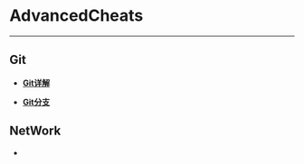 # AdvancedCheats
------

## Git

- [**Git详解**](GIT/git分支.md)

- [**Git分支**](http://www.jianshu.com/p/ce85d1f3c69d)

## NetWork
-

